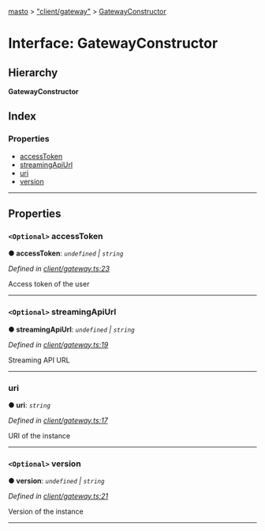 [masto](../README.md) > ["client/gateway"](../modules/_client_gateway_.md) > [GatewayConstructor](../interfaces/_client_gateway_.gatewayconstructor.md)

# Interface: GatewayConstructor

## Hierarchy

**GatewayConstructor**

## Index

### Properties

* [accessToken](_client_gateway_.gatewayconstructor.md#accesstoken)
* [streamingApiUrl](_client_gateway_.gatewayconstructor.md#streamingapiurl)
* [uri](_client_gateway_.gatewayconstructor.md#uri)
* [version](_client_gateway_.gatewayconstructor.md#version)

---

## Properties

<a id="accesstoken"></a>

### `<Optional>` accessToken

**● accessToken**: *`undefined` \| `string`*

*Defined in [client/gateway.ts:23](https://github.com/neet/masto.js/blob/a11943e/src/client/gateway.ts#L23)*

Access token of the user

___
<a id="streamingapiurl"></a>

### `<Optional>` streamingApiUrl

**● streamingApiUrl**: *`undefined` \| `string`*

*Defined in [client/gateway.ts:19](https://github.com/neet/masto.js/blob/a11943e/src/client/gateway.ts#L19)*

Streaming API URL

___
<a id="uri"></a>

###  uri

**● uri**: *`string`*

*Defined in [client/gateway.ts:17](https://github.com/neet/masto.js/blob/a11943e/src/client/gateway.ts#L17)*

URI of the instance

___
<a id="version"></a>

### `<Optional>` version

**● version**: *`undefined` \| `string`*

*Defined in [client/gateway.ts:21](https://github.com/neet/masto.js/blob/a11943e/src/client/gateway.ts#L21)*

Version of the instance

___

